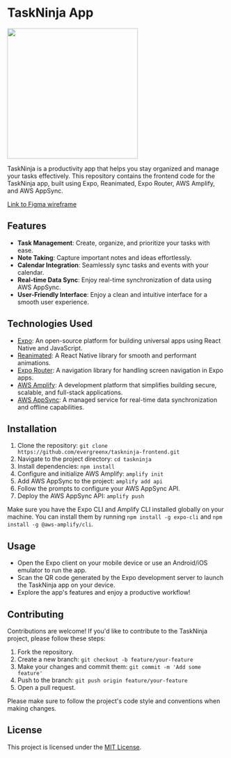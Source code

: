 # TaskNinja App
<img src="https://res.cloudinary.com/evergreenx/image/upload/v1688238985/_e791d655-00d3-4696-bda7-ba4f81f4bcbb-removebg-preview_1_lqi8jw.png"  width="300" height="300">

TaskNinja is a productivity app that helps you stay organized and manage your tasks effectively. This repository contains the frontend code for the TaskNinja app, built using Expo, Reanimated, Expo Router, AWS Amplify, and AWS AppSync.

  [Link to Figma wireframe](https://www.figma.com/file/jb2gcjedcdtd8tImTPB0eC/TaskNinja?type=design&t=QbAUAM6ZkJCvyYa1-6)

## Features

- **Task Management**: Create, organize, and prioritize your tasks with ease.
- **Note Taking**: Capture important notes and ideas effortlessly.
- **Calendar Integration**: Seamlessly sync tasks and events with your calendar.
- **Real-time Data Sync**: Enjoy real-time synchronization of data using AWS AppSync.
- **User-Friendly Interface**: Enjoy a clean and intuitive interface for a smooth user experience.

## Technologies Used

- [Expo](https://expo.io): An open-source platform for building universal apps using React Native and JavaScript.
- [Reanimated](https://docs.swmansion.com/react-native-reanimated/): A React Native library for smooth and performant animations.
- [Expo Router](https://reactnavigation.org/docs/getting-started/): A navigation library for handling screen navigation in Expo apps.
- [AWS Amplify](https://aws.amazon.com/amplify/): A development platform that simplifies building secure, scalable, and full-stack applications.
- [AWS AppSync](https://aws.amazon.com/appsync/): A managed service for real-time data synchronization and offline capabilities.

## Installation

1. Clone the repository: `git clone https://github.com/evergreenx/taskninja-frontend.git`
2. Navigate to the project directory: `cd taskninja`
3. Install dependencies: `npm install`
4. Configure and initialize AWS Amplify: `amplify init`
5. Add AWS AppSync to the project: `amplify add api`
6. Follow the prompts to configure your AWS AppSync API.
7. Deploy the AWS AppSync API: `amplify push`

Make sure you have the Expo CLI and Amplify CLI installed globally on your machine. You can install them by running `npm install -g expo-cli` and `npm install -g @aws-amplify/cli`.

## Usage

- Open the Expo client on your mobile device or use an Android/iOS emulator to run the app.
- Scan the QR code generated by the Expo development server to launch the TaskNinja app on your device.
- Explore the app's features and enjoy a productive workflow!

## Contributing

Contributions are welcome! If you'd like to contribute to the TaskNinja project, please follow these steps:

1. Fork the repository.
2. Create a new branch: `git checkout -b feature/your-feature`
3. Make your changes and commit them: `git commit -m 'Add some feature'`
4. Push to the branch: `git push origin feature/your-feature`
5. Open a pull request.

Please make sure to follow the project's code style and conventions when making changes.

## License

This project is licensed under the [MIT License](LICENSE).

